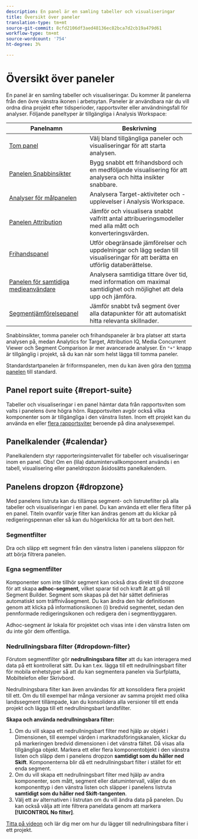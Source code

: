 ```yaml
---
description: En panel är en samling tabeller och visualiseringar
title: Översikt över paneler
translation-type: tm+mt
source-git-commit: 8cfd2106df3aed48136ec82bca7d2cb19a479d61
workflow-type: tm+mt
source-wordcount: '754'
ht-degree: 3%

---
```



# Översikt över paneler

En panel är en samling tabeller och visualiseringar. Du kommer åt panelerna från den övre vänstra ikonen i arbetsytan. Paneler är användbara när du vill ordna dina projekt efter tidsperioder, rapportsviter eller användningsfall för analyser. Följande paneltyper är tillgängliga i Analysis Workspace:

| Panelnamn | Beskrivning |
|---|---|
| [Tom panel](blank-panel.md) | Välj bland tillgängliga paneler och visualiseringar för att starta analysen. |
| [Panelen Snabbinsikter](quickinsight.md) | Bygg snabbt ett frihandsbord och en medföljande visualisering för att analysera och hitta insikter snabbare. |
| [Analyser för målpanelen](a4t-panel.md) | Analysera Target-aktiviteter och -upplevelser i Analysis Workspace. |
| [Panelen Attribution](attribution.md) | Jämför och visualisera snabbt valfritt antal attribueringsmodeller med alla mått och konverteringsvärden. |
| [Frihandspanel](freeform-panel.md) | Utför obegränsade jämförelser och uppdelningar och lägg sedan till visualiseringar för att berätta en utförlig databerättelse. |
| [Panelen för samtidiga medieanvändare](media-concurrent-viewers.md) | Analysera samtidiga tittare över tid, med information om maximal samtidighet och möjlighet att dela upp och jämföra. |
| [Segmentjämförelsepanel](c-segment-comparison/segment-comparison.md) | Jämför snabbt två segment över alla datapunkter för att automatiskt hitta relevanta skillnader. |

Snabbinsikter, tomma paneler och frihandspaneler är bra platser att starta analysen på, medan Analytics for Target, Attribution IQ, Media Concurrent Viewer och Segment Comparison är mer avancerade analyser. En `"+"` knapp är tillgänglig i projekt, så du kan när som helst lägga till tomma paneler.

Standardstartpanelen är friformspanelen, men du kan även göra den [tomma panelen](/help/analyze/analysis-workspace/c-panels/blank-panel.md) till standard.

## Panel report suite {#report-suite}

Tabeller och visualiseringar i en panel hämtar data från rapportsviten som valts i panelens övre högra hörn. Rapportsviten avgör också vilka komponenter som är tillgängliga i den vänstra listen. Inom ett projekt kan du använda en eller [flera rapportsviter](https://docs.adobe.com/content/help/sv-SE/analytics/analyze/analysis-workspace/build-workspace-project/multiple-report-suites.html) beroende på dina analysexempel.

## Panelkalender {#calendar}

Panelkalendern styr rapporteringsintervallet för tabeller och visualiseringar inom en panel. Obs! Om en (lila) datumintervallkomponent används i en tabell, visualisering eller paneldropzon åsidosätts panelkalendern.

## Panelens dropzon {#dropzone}

Med panelens listruta kan du tillämpa segment- och listrutefilter på alla tabeller och visualiseringar i en panel. Du kan använda ett eller flera filter på en panel. Titeln ovanför varje filter kan ändras genom att du klickar på redigeringspennan eller så kan du högerklicka för att ta bort den helt.

### Segmentfilter

Dra och släpp ett segment från den vänstra listen i panelens släppzon för att börja filtrera panelen.

### Egna segmentfilter

Komponenter som inte tillhör segment kan också dras direkt till dropzone för att skapa **adhoc-segment**, vilket sparar tid och kraft åt att gå till Segment Builder. Segment som skapas på det här sättet definieras automatiskt som träffnivåsegment. Du kan ändra den här definitionen genom att klicka på informationsikonen (i) bredvid segmentet, sedan den pennformade redigeringsikonen och redigera den i segmentbyggaren.

Adhoc-segment är lokala för projektet och visas inte i den vänstra listen om du inte gör dem offentliga.

### Nedrullningsbara filter {#dropdown-filter}

Förutom segmentfilter gör **nedrullningsbara filter** att du kan interagera med data på ett kontrollerat sätt. Du kan t.ex. lägga till ett nedrullningsbart filter för mobila enhetstyper så att du kan segmentera panelen via Surfplatta, Mobiltelefon eller Skrivbord.

Nedrullningsbara filter kan även användas för att konsolidera flera projekt till ett. Om du till exempel har många versioner av samma projekt med olika landssegment tillämpade, kan du konsolidera alla versioner till ett enda projekt och lägga till ett nedrullningsbart landsfilter.

**Skapa och använda nedrullningsbara filter:**

1. Om du vill skapa ett nedrullningsbart filter med hjälp av objekt i Dimensionen, till exempel värden i marknadsföringskanalen, klickar du på markeringen bredvid dimensionen i det vänstra fältet. Då visas alla tillgängliga objekt. Markera ett eller flera komponentobjekt i den vänstra listen och släpp dem i panelens dropzon **samtidigt som du håller ned Skift**. Komponenterna blir då ett nedrullningsbart filter i stället för ett enda segment.
1. Om du vill skapa ett nedrullningsbart filter med hjälp av andra komponenter, som mått, segment eller datumintervall, väljer du en komponenttyp i den vänstra listen och släpper i panelens listruta **samtidigt som du håller ned Skift-tangenten**.
1. Välj ett av alternativen i listrutan om du vill ändra data på panelen. Du kan också välja att inte filtrera paneldata genom att markera **[!UICONTROL No filter]**.

[Titta på videon](https://www.youtube.com/watch?v=vpJywtsFVPI) och lär dig mer om hur du lägger till nedrullningsbara filter i ett projekt.
